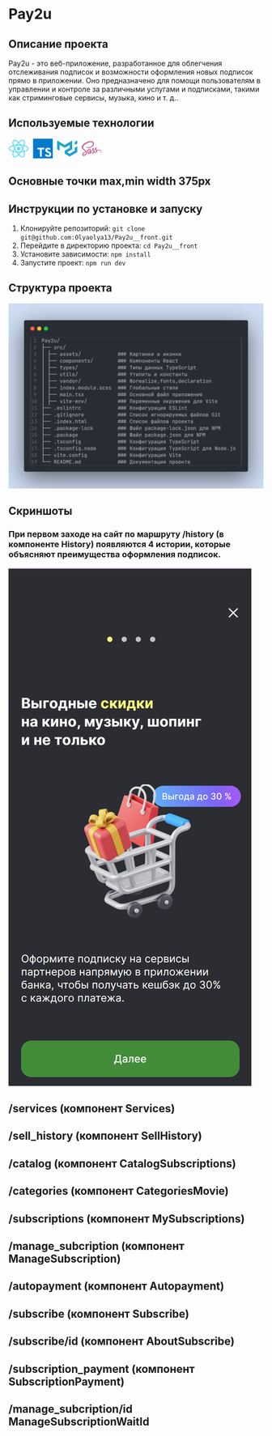 # Pay2u

## Описание проекта

Pay2u - это веб-приложение, разработанное для облегчения отслеживания подписок и возможности оформления новых подписок прямо в приложении. Оно предназначено для помощи пользователям в управлении и контроле за различными услугами и подписками, такими как стриминговые сервисы, музыка, кино и т. д..

## Используемые технологии

<div>
<img src="https://github.com/devicons/devicon/blob/master/icons/react/react-original.svg" title="React" alt="React" width="40" height="40"/>&nbsp
  <img src="https://github.com/devicons/devicon/blob/master/icons/typescript/typescript-original.svg" title="typescript" alt="typescript" width="40" height="40"/>&nbsp;
  <img src="https://github.com/devicons/devicon/blob/master/icons/materialui/materialui-plain.svg" title="MUI" alt="MUI" width="40" height="40"/>&nbsp;
  <img src="https://github.com/devicons/devicon/blob/master/icons/sass/sass-original.svg" title="Sass" alt="Sass" width="40" height="40"/>&nbsp;
</div>

## Основные точки max,min width 375px

## Инструкции по установке и запуску

1. Клонируйте репозиторий: `git clone git@github.com:Olyaolya13/Pay2u__front.git`
2. Перейдите в директорию проекта: `cd Pay2u__front`
3. Установите зависимости: `npm install`
4. Запустите проект: `npm run dev`

## Структура проекта

![Структура проекта](./src/assets/ScrinshotReadme/ProjectStructure.png)

## Скриншоты

### При первом заходе на сайт по маршруту /history (в компоненте History) появляются 4 истории, которые объясняют преимущества оформления подписок.

![History](./src/assets/ScrinshotReadme/History.png)

## /services (компонент Services)

## /sell_history (компонент SellHistory)

## /catalog (компонент CatalogSubscriptions)

## /categories (компонент CategoriesMovie)

## /subscriptions (компонент MySubscriptions)

## /manage_subcription (компонент ManageSubscription)

## /autopayment (компонент Autopayment)

## /subscribe (компонент Subscribe)

## /subscribe/id (компонент AboutSubscribe)

## /subscription_payment (компонент SubscriptionPayment)

## /manage_subcription/id ManageSubscriptionWaitId
